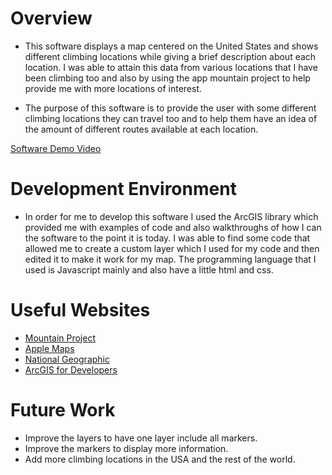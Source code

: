 # Overview

* This software displays a map centered on the United States and shows different climbing locations while giving a brief description about each location.  I was able to attain this data from various locations that I have been climbing too and also by using the app mountain project to help provide me with more locations of interest.

* The purpose of this software is to provide the user with some different climbing locations they can travel too and to help them have an idea of the amount of different routes available at each location.

[Software Demo Video](https://youtu.be/nqzHYlrLO4Q)

# Development Environment

* In order for me to develop this software I used the ArcGIS library which provided me with examples of code and also walkthroughs of how I can the software to the point it is today.  I was able to find some code that allowed me to create a custom layer which I used for my code and then edited it to make it work for my map.  The programming language that I used is Javascript mainly and also have a little html and css.

# Useful Websites

* [Mountain Project](https://www.mountainproject.com/)
* [Apple Maps](https://www.apple.com/maps/)
* [National Geographic](https://www.nationalgeographic.com/adventure/adventure-blog/2011/02/15/top-five-adventurers-ice-climber-will-gadds-favorite-places/#close)
* [ArcGIS for Developers](https://developers.arcgis.com)

# Future Work

* Improve the layers to have one layer include all markers.
* Improve the markers to display more information.
* Add more climbing locations in the USA and the rest of the world.